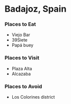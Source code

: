 # Badajoz, Spain

### Places to Eat
- Viejo Bar
- 39Siete
- Papá buey

### Places to Visit
- Plaza Alta
- Alcazaba

### Places to Avoid
- Los Colorines district
